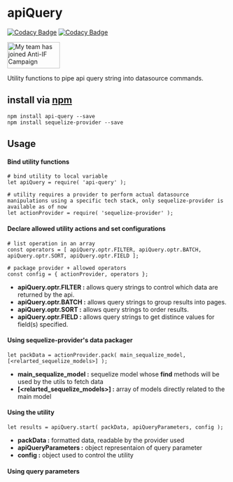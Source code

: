 # apiQuery

[![Codacy Badge](https://api.codacy.com/project/badge/Grade/c783cfa3326e42419fff0fbe62497e6f)](https://www.codacy.com/app/jpanuncillo/apiQuery?utm_source=github.com&amp;utm_medium=referral&amp;utm_content=cookie-mafia/apiQuery&amp;utm_campaign=Badge_Grade)
[![Codacy Badge](https://api.codacy.com/project/badge/Coverage/c783cfa3326e42419fff0fbe62497e6f)](https://www.codacy.com/app/jpanuncillo/apiQuery?utm_source=github.com&amp;utm_medium=referral&amp;utm_content=cookie-mafia/apiQuery&amp;utm_campaign=Badge_Coverage)

<a href="http://www.antiifcampaign.com">
  <img height="60" width="120"
  src="http://antiifcampaign.com/assets/banner_my-team-has-joined.gif"
  alt="My team has joined Anti-IF Campaign"></a>

Utility functions to pipe api query string into datasource commands.  

## install via [npm](npmjs.org)

```shell
npm install api-query --save
npm install sequelize-provider --save
```

## Usage

#### Bind utility functions
```shell
# bind utility to local variable
let apiQuery = require( 'api-query' );

# utility requires a provider to perform actual datasource manipulations using a specific tech stack, only sequelize-provider is available as of now
let actionProvider = require( 'sequelize-provider' );
```
#### Declare allowed utility actions and set configurations
```shell
# list operation in an array
const operators = [ apiQuery.optr.FILTER, apiQuery.optr.BATCH, apiQuery.optr.SORT, apiQuery.optr.FIELD ];

# package provider + allowed operators
const config = { actionProvider, operators };
```
* **apiQuery.optr.FILTER :** allows query strings to control which data are returned by the api.
* **apiQuery.optr.BATCH :** allows query strings to group results into pages.
* **apiQuery.optr.SORT :** allows query strings to order results.
* **apiQuery.optr.FIELD :** allows query strings to get distince values for field(s) specified.

#### Using sequelize-provider's data packager
```shell
let packData = actionProvider.pack( main_sequalize_model, [<relarted_sequelize_models>] );
```
* **main_sequalize_model :** sequelize model whose **find** methods will be used by the utils to fetch data
* **[\<relarted_sequelize_models>\] :** array of models directly related to the main model

#### Using the utility
```shell
let results = apiQuery.start( packData, apiQueryParameters, config );
```
* **packData :** formatted data, readable by the provider used
* **apiQueryParameters :** object representaion of query parameter
* **config :** object used to control the utility

#### Using query parameters
